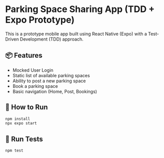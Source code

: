 # Parking Space Sharing App (TDD + Expo Prototype)

This is a prototype mobile app built using React Native (Expo) with a Test-Driven Development (TDD) approach.

## 📦 Features
- Mocked User Login
- Static list of available parking spaces
- Ability to post a new parking space
- Book a parking space
- Basic navigation (Home, Post, Bookings)

## 🚀 How to Run
```bash
npm install
npx expo start
```

## 🧪 Run Tests
```bash
npm test
```